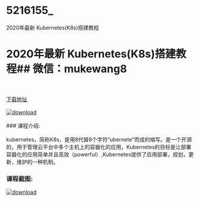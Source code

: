 # 5216155_
2020年最新 Kubernetes(K8s)搭建教程
# 2020年最新 Kubernetes(K8s)搭建教程## 微信：mukewang8
<br/></br>[下载地址](http://www.36tz.cn/article/5216155 "下载地址")
<br/></br>[![download](http://36tz.cn/muke_img/2020_11_2-46-300x201.png "下载地址")](http://www.36tz.cn/article/5216155 "下载地址")
<br/></br>### 课程介绍:<br/></br>kubernetes，简称K8s，是用8代替8个字符“ubernete”而成的缩写。是一个开源的，用于管理云平台中多个主机上的容器化的应用，Kubernetes的目标是让部署容器化的应用简单并且高效（powerful）,Kubernetes提供了应用部署，规划，更新，维护的一种机制。

### 课程截图:
[![download](http://36tz.cn/muke_img/2020_11_1-45.png "下载地址")](http://www.36tz.cn/article/5216155 "下载地址")
